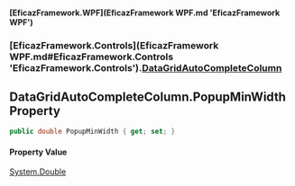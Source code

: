 #### [EficazFramework.WPF](EficazFramework WPF.md 'EficazFramework WPF')
### [EficazFramework.Controls](EficazFramework WPF.md#EficazFramework.Controls 'EficazFramework.Controls').[DataGridAutoCompleteColumn](EficazFramework.Controls/DataGridAutoCompleteColumn.md 'EficazFramework.Controls.DataGridAutoCompleteColumn')

## DataGridAutoCompleteColumn.PopupMinWidth Property

```csharp
public double PopupMinWidth { get; set; }
```

#### Property Value
[System.Double](https://docs.microsoft.com/en-us/dotnet/api/System.Double 'System.Double')